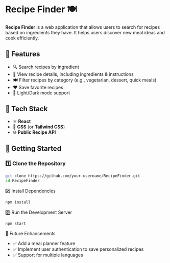 # Recipe Finder 🍽️  

**Recipe Finder** is a web application that allows users to search for recipes based on ingredients they have. It helps users discover new meal ideas and cook efficiently.  

## 🔹 Features  
- 🔍 Search recipes by ingredient  
- 📜 View recipe details, including ingredients & instructions  
- 🍽️ Filter recipes by category (e.g., vegetarian, dessert, quick meals)  
- ❤️ Save favorite recipes  
- 🌙 Light/Dark mode support  

## 🔧 Tech Stack  
- ⚛️ **React**  
- 🎨 **CSS** (or **Tailwind CSS**)  
- 🌐 **Public Recipe API**  

## 🚀 Getting Started  

### 1️⃣ Clone the Repository  
```bash
git clone https://github.com/your-username/RecipeFinder.git  
cd RecipeFinder  
```
2️⃣ Install Dependencies
```bash
npm install  
```
3️⃣ Run the Development Server
```bash
npm start  
```
📡 Future Enhancements
- ✅ Add a meal planner feature
- ✅ Implement user authentication to save personalized recipes
- ✅ Support for multiple languages
